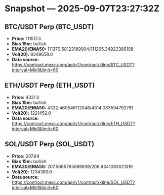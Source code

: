 # Snapshot — 2025-09-07T23:27:32Z

## BTC/USDT Perp (BTC_USDT)
- **Price:** 111517.3
- **Bias 15m:** bullish
- **EMA20/EMA50:** 111370.58123189904/111265.34923386198
- **Vol(20):** 8349658.0
- **Data source:** https://contract.mexc.com/api/v1/contract/kline/BTC_USDT?interval=Min1&limit=60

## ETH/USDT Perp (ETH_USDT)
- **Price:** 4331.0
- **Bias 15m:** bullish
- **EMA20/EMA50:** 4322.460546112048/4314.033594792761
- **Vol(20):** 1221452.0
- **Data source:** https://contract.mexc.com/api/v1/contract/kline/ETH_USDT?interval=Min1&limit=60

## SOL/USDT Perp (SOL_USDT)
- **Price:** 207.84
- **Bias 15m:** bullish
- **EMA20/EMA50:** 207.5685795089839/206.9341093021019
- **Vol(20):** 1234380.0
- **Data source:** https://contract.mexc.com/api/v1/contract/kline/SOL_USDT?interval=Min1&limit=60
